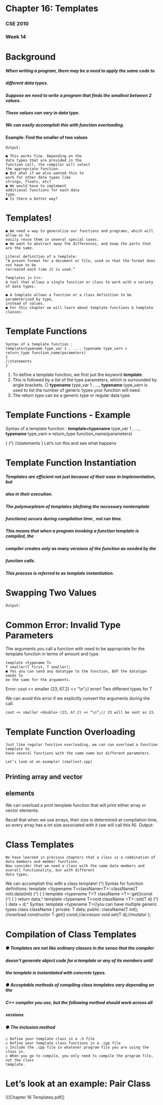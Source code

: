 # Chapter 16: Templates

### CSE 2010

### Week 14


# Background

##### When writing a program, there may be a need to apply the same code to

##### different data types.

##### Suppose we need to write a program that finds the smallest between 2 values.

##### These values can vary in data type.

##### We can easily accomplish this with function overloading.


#### Example: Find the smaller of two values

```
Output:
```
```
● This works fine. Depending on the
data types that are provided in the
function call, the compiler will select
the appropriate function.
● But what if we also wanted this to
work for other data types like
strings, floats, etc?
● We would have to implement
additional functions for each data
type.
● Is there a better way?
```

# Templates!

```
● We need a way to generalize our functions and programs, which will allow us to
easily reuse them in several special cases.
● We want to abstract away the differences, and keep the parts that are the same.
```
```
Literal definition of a template:
“A preset format for a document or file, used so that the format does not have to be
recreated each time it is used.”
```
```
Templates in C++:
A tool that allows a single function or class to work with a variety of data types.
```
```
● A template allows a function or a class definition to be parameterized by type,
instead of values.
● For this chapter we will learn about template functions & template classes.
```

# Template Functions

```
Syntax of a template function :
template<typename type_var 1 , ..., typename type_varn >
return_type function_name(parameters)
{
//statements
}
```
1. To define a template function, we first put the keyword **_template_**.
2. This is followed by a list of the type parameters, which is surrounded by angle
    brackets.
       ○ **typename** type_var 1 , ..., **typename** type_varn is used to list the number of
          generic types your function will need.
3. The return type can be a generic type or regular data type.


# Template Functions - Example

Syntax of a template function :
**template<typename** type_var 1 , ..., **typename** type_varn **>**
return_type function_name(parameters)

{ (^) //statements
}
Let’s run this and see what happens


# Template Function Instantiation

##### Templates are efficient not just because of their ease in implementation, but

##### also in their execution.

##### The polymorphism of templates (defining the necessary nontemplate

##### functions) occurs during compilation time , not run time.

##### This means that when a program invoking a function template is compiled, the

##### compiler creates only as many versions of the function as needed by the

##### function calls.

##### This process is referred to as template instantiation.


# Swapping Two Values

```
Output:
```

# Common Error: Invalid Type Parameters

The arguments you call a function with need to be appropriate for the template
function in terms of amount and type.

```
template <typename T>
T smaller(T first, T smaller);
● Yes you can send any datatype to the function, BUT the datatype needs to
be the same for the arguments.
```
Error:
cout << smaller (23, 67.2) << “\n”;// error! Two different types for T

We can avoid this error if we explicitly convert the arguments during the call.

```
cout << smaller <double> (23, 67.2) << “\n”;// 23 will be sent as 23.
```

# Template Function Overloading

```
Just like regular function overloading, we can can overload a function template to
have several functions with the same name but different parameters.
```
```
Let’s look at an example! (smallest.cpp)
```

## Printing array and vector

## elements

We can overload a print template
function that will print either array or
vector elements.

Recall that when we use arrays, their
size is determined at compilation
time, so every array has a int size
associated with it (we will call this N).
Output:


# Class Templates

```
We have learned in previous chapters that a class is a combination of data members and member functions.
Now consider that we need a class with the same data members and overall functionality, but with different
data types.
```
We can accomplish this with a class template! (^) Syntax for function definitions:
template <\typename T>className\<T>::className(T init):data(init) (^)
{
}
template \<typename T>T className \<T>::get()const (^)
{
} return data;^
template \<typename T>void className \<T>::set(T d) (^)
} data = d;^
Syntax:
template \<typename T>//you can have multiple generic types
class className
{
private:
T data;
public:
className(T init); //overload constructor
T get() const;//accessor
void set(T d);//mutator
};


# Compilation of Class Templates

##### ● Templates are not like ordinary classes in the sense that the compiler

##### doesn’t generate object code for a template or any of its members until

##### the template is instantiated with concrete types.

##### ● Acceptable methods of compiling class templates vary depending on the

##### C++ compiler you use, but the following method should work across all

##### versions.

##### ● The inclusion method

```
○ Define your template class in a .h file
○ Define your template class functions in a .cpp file
○ Include the .cpp file in whatever program file you are using the class in.
○ When you go to compile, you only need to compile the program file, not the class
template.
```

# Let’s look at an example: Pair Class







![[Chapter 16 Templates.pdf]]